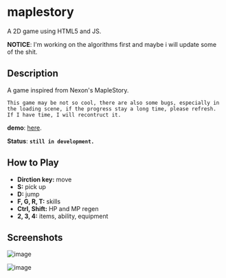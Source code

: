 # maplestory

A 2D game using HTML5 and JS.

**NOTICE**: I'm working on the algorithms first and maybe i will update some of the shit.

## Description
A game inspired from Nexon's MapleStory.

``This game may be not so cool, there are also some bugs, especially in the loading scene, if the progress stay a long time, please refresh. If I have time, I will recontruct it.``

**demo**: [here](https://gq33352190hf8110.github.io/maplestory).

**__Status__**: __**``still in development.``**__

## How to Play
- **Dirction key:** move
- **S:** pick up
- **D:** jump
- **F, G, R, T:** skills
- **Ctrl, Shift:** HP and MP regen
- **2, 3, 4:** items, ability, equipment

## Screenshots
![image](screenshots/maplestory1.jpg)

![image](screenshots/maplestory2.jpg)
